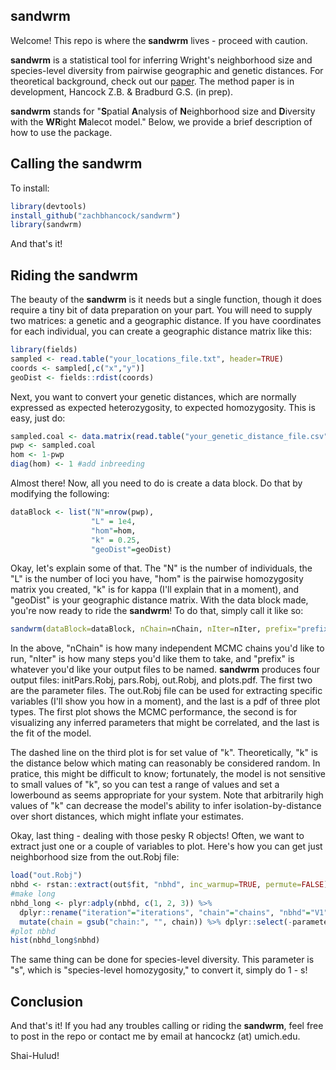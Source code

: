 ## sandwrm

Welcome! This repo is where the **sandwrm** lives - proceed with caution. 

**sandwrm** is a statistical tool for inferring Wright's neighborhood size and species-level diversity from pairwise geographic and genetic distances. For theoretical background, check out our [paper](https://academic.oup.com/genetics/article/227/4/iyae094/7691213). The method paper is in development, Hancock Z.B. & Bradburd G.S. (in prep). 

**sandwrm** stands for "**S**patial **A**nalysis of **N**eighborhood size and **D**iversity with the **WR**ight **M**alecot model." Below, we provide a brief description of how to use the package. 

## Calling the sandwrm 

To install:

```r
library(devtools)
install_github("zachbhancock/sandwrm")
library(sandwrm)
```

And that's it!

## Riding the sandwrm

The beauty of the **sandwrm** is it needs but a single function, though it does require a tiny bit of data preparation on your part. You will need to supply two matrices: a genetic and a geographic distance. If you have coordinates for each individual, you can create a geographic distance matrix like this:

```r
library(fields)
sampled <- read.table("your_locations_file.txt", header=TRUE)
coords <- sampled[,c("x","y")]
geoDist <- fields::rdist(coords)
```

Next, you want to convert your genetic distances, which are normally expressed as expected heterozygosity, to expected homozygosity. This is easy, just do:

```r
sampled.coal <- data.matrix(read.table("your_genetic_distance_file.csv", header=TRUE))  
pwp <- sampled.coal
hom <- 1-pwp
diag(hom) <- 1 #add inbreeding
```

Almost there! Now, all you need to do is create a data block. Do that by modifying the following:

```r
dataBlock <- list("N"=nrow(pwp),
                  "L" = 1e4,
                  "hom"=hom,
                  "k" = 0.25,
                  "geoDist"=geoDist)
```

Okay, let's explain some of that. The "N" is the number of individuals, the "L" is the number of loci you have, "hom" is the pairwise homozygosity matrix you created, "k" is for kappa (I'll explain that in a moment), and "geoDist" is your geographic distance matrix. With the data block made, you're now ready to ride the **sandwrm**! To do that, simply call it like so:

```r
sandwrm(dataBlock=dataBlock, nChain=nChain, nIter=nIter, prefix="prefix")
```

In the above, "nChain" is how many independent MCMC chains you'd like to run, "nIter" is how many steps you'd like them to take, and "prefix" is whatever you'd like your output files to be named. **sandwrm** produces four output files: initPars.Robj, pars.Robj, out.Robj, and plots.pdf. The first two are the parameter files. The out.Robj file can be used for extracting specific variables (I'll show you how in a moment), and the last is a pdf of three plot types. The first plot shows the MCMC performance, the second is for visualizing any inferred parameters that might be correlated, and the last is the fit of the model. 

The dashed line on the third plot is for set value of "k". Theoretically, "k" is the distance below which mating can reasonably be considered random. In pratice, this might be difficult to know; fortunately, the model is not sensitive to small values of "k", so you can test a range of values and set a lowerbound as seems appropriate for your system. Note that arbitrarily high values of "k" can decrease the model's ability to infer isolation-by-distance over short distances, which might inflate your estimates. 

Okay, last thing - dealing with those pesky R objects! Often, we want to extract just one or a couple of variables to plot. Here's how you can get just neighborhood size from the out.Robj file:

```r
load("out.Robj")
nbhd <- rstan::extract(out$fit, "nbhd", inc_warmup=TRUE, permute=FALSE)
#make long
nbhd_long <- plyr:adply(nbhd, c(1, 2, 3)) %>% 
  dplyr::rename("iteration"="iterations", "chain"="chains", "nbhd"="V1") %>%
  mutate(chain = gsub("chain:", "", chain)) %>% dplyr::select(-parameters)
#plot nbhd
hist(nbhd_long$nbhd)
```

The same thing can be done for species-level diversity. This parameter is "s", which is "species-level homozygosity," to convert it, simply do 1 - s! 

## Conclusion

And that's it! If you had any troubles calling or riding the **sandwrm**, feel free to post in the repo or contact me by email at hancockz (at) umich.edu. 

Shai-Hulud! 
